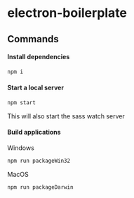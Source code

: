 # electron-boilerplate

## Commands
#### Install dependencies
```bash
npm i
```

#### Start a local server
```bash
npm start
```
This will also start the sass watch server

#### Build applications
Windows
```bash
npm run packageWin32
```

MacOS
```bash
npm run packageDarwin
```
